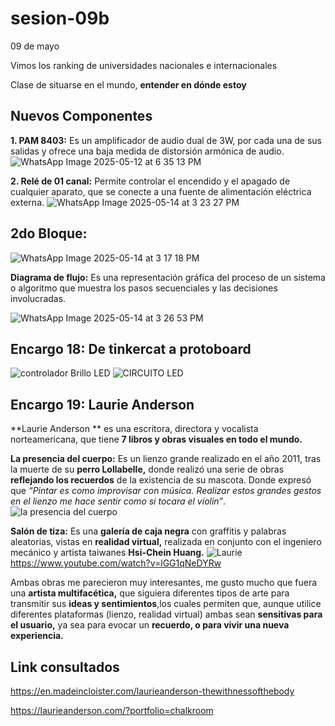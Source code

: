 # sesion-09b
09 de mayo

Vimos los ranking de universidades nacionales e internacionales

Clase de situarse en el mundo, **entender en dónde estoy** 

## Nuevos Componentes 
**1. PAM 8403:** Es un amplificador de audio dual de 3W, por cada una de sus salidas y ofrece una baja medida de distorsión armónica de audio.
![WhatsApp Image 2025-05-12 at 6 35 13 PM](https://github.com/user-attachments/assets/322d3bc9-ad5a-42e8-b57c-8bda422fadb4)

 **2. Relé de 01 canal:** Permite controlar el encendido y el apagado de cualquier aparato, que se conecte a una fuente de alimentación eléctrica externa. 
![WhatsApp Image 2025-05-14 at 3 23 27 PM](https://github.com/user-attachments/assets/b2c68c91-9ad8-4143-9c7e-8720b8de7ab7)

## 2do Bloque:
 ![WhatsApp Image 2025-05-14 at 3 17 18 PM](https://github.com/user-attachments/assets/0d8b8966-3f0a-4ef2-8a09-55748136c67b)

 **Diagrama de flujo:** Es una representación gráfica del proceso de un sistema o algoritmo que muestra los pasos secuenciales y las decisiones involucradas.

![WhatsApp Image 2025-05-14 at 3 26 53 PM](https://github.com/user-attachments/assets/d4f127a1-2016-481a-a69c-8867987af6fd)
 ## Encargo 18: De tinkercat a protoboard
 ![controlador Brillo LED](https://github.com/user-attachments/assets/21037d02-4c34-4bb8-a3c3-97c5816beb92)
 ![CIRCUITO LED](https://github.com/user-attachments/assets/274d6da2-3399-4bd7-b8c8-905340d5c385)

 ## Encargo 19: Laurie Anderson
**Laurie Anderson
** es una escritora, directora y vocalista norteamericana, que tiene **7 libros y obras visuales en todo el mundo.**

**La presencia del cuerpo:** Es un lienzo grande realizado en el año 2011, tras la muerte de su **perro Lollabelle,** donde realizó una serie de obras **reflejando los recuerdos** de la existencia de su mascota. Donde expresó que 
*“Pintar es como improvisar con música. Realizar estos grandes gestos en el lienzo me hace sentir como si tocara el violín”*.
![la presencia del cuerpo](https://github.com/user-attachments/assets/ccd246b0-b5cc-41b2-af65-79f8c50a9a21)

**Salón de tiza:** Es una **galería de caja negra** con graffitis y palabras aleatorias, vistas en **realidad virtual,** realizada en conjunto con el ingeniero mecánico y artista taiwanes **Hsi-Chein Huang.** 
![Laurie](https://github.com/user-attachments/assets/3bb225a4-a3ca-4cf3-8a65-6b66df461735)
https://www.youtube.com/watch?v=lGG1qNeDYRw

Ambas obras me parecieron muy interesantes, me gusto mucho que fuera una **artista multifacética,** que siguiera diferentes tipos de arte para transmitir sus **ideas y sentimientos**,los cuales permiten que, aunque utilice diferentes plataformas (lienzo, realidad virtual) ambas sean **sensitivas para el usuario,** ya sea para evocar un **recuerdo, o para vivir una nueva experiencia.**  

## Link consultados

https://en.madeincloister.com/laurieanderson-thewithnessofthebody

https://laurieanderson.com/?portfolio=chalkroom







